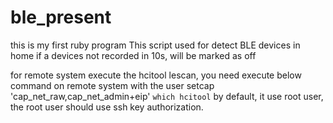 # ble_present
this is my first ruby program
This script used for detect BLE devices in home
if a devices not recorded in 10s, will be marked as off

for remote system execute the hcitool lescan, you need execute below command on remote system with the user
setcap 'cap_net_raw,cap_net_admin+eip' `which hcitool`
by default, it use root user,  the root user should use ssh key authorization.
